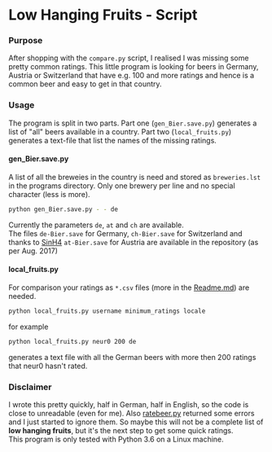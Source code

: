 # Low Hanging Fruits - Script

### Purpose
After shopping with the `compare.py` script, I realised I was missing some pretty common ratings. This little
program is looking for beers in Germany, Austria or Switzerland that have e.g. 100 and more ratings and hence is a
common beer and easy to get in that country.

### Usage
The program is split in two parts. Part one (`gen_Bier.save.py`) generates a list of "all" beers available in
a country. Part two (`local_fruits.py`) generates a text-file that list the names of the missing ratings.

#### gen_Bier.save.py
A list of all the breweies in the country is need and stored as `breweries.lst` in the programs directory. Only
one brewery per line and no special character (less is more).
```sh
python gen_Bier.save.py - - de
```
Currently the parameters `de`, `at` and `ch` are available.<br>
The files `de-Bier.save` for Germany, `ch-Bier.save` for Switzerland and thanks to
[SinH4](https://www.ratebeer.com/user/324362/) `at-Bier.save` for Austria are available in the repository
(as per Aug. 2017)

#### local_fruits.py
For comparison your ratings as `*.csv` files (more in the 
[Readme.md](https://github.com/neur0nic/Ratebeer-Shopping-Helper/blob/master/Readme.md)) are needed.
```sh
python local_fruits.py username minimum_ratings locale
``` 
for example
```sh
python local_fruits.py neur0 200 de
``` 
generates a text file with all the German beers with more then 200 ratings that neur0 hasn't rated.

### Disclaimer
I wrote this pretty quickly, half in German, half in English, so the code is close to unreadable (even for me). Also
[ratebeer.py](https://github.com/alilja/ratebeer) returned some errors and I just started to ignore them. So maybe this
will not be a complete list of <b>low hanging fruits</b>, but it's the next step to get some quick ratings.<br>
This program is only tested with Python 3.6 on a Linux machine.
